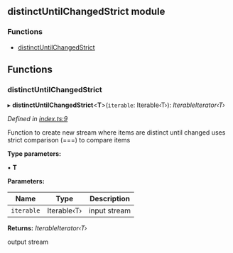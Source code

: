 ## distinctUntilChangedStrict module

### Functions

* [distinctUntilChangedStrict](README.md#distinctuntilchangedstrict)

## Functions

###  distinctUntilChangedStrict

▸ **distinctUntilChangedStrict**<**T**>(`iterable`: Iterable‹T›): *IterableIterator‹T›*

*Defined in [index.ts:9](https://github.com/andres-kovalev/pragmatic-streams/blob/master/src/streams/distinctUntilChangedStrict/index.ts#L9)*

Function to create new stream where items are distinct until changed
uses strict comparison (===) to compare items

**Type parameters:**

▪ **T**

**Parameters:**

Name | Type | Description |
------ | ------ | ------ |
`iterable` | Iterable‹T› | input stream |

**Returns:** *IterableIterator‹T›*

output stream
